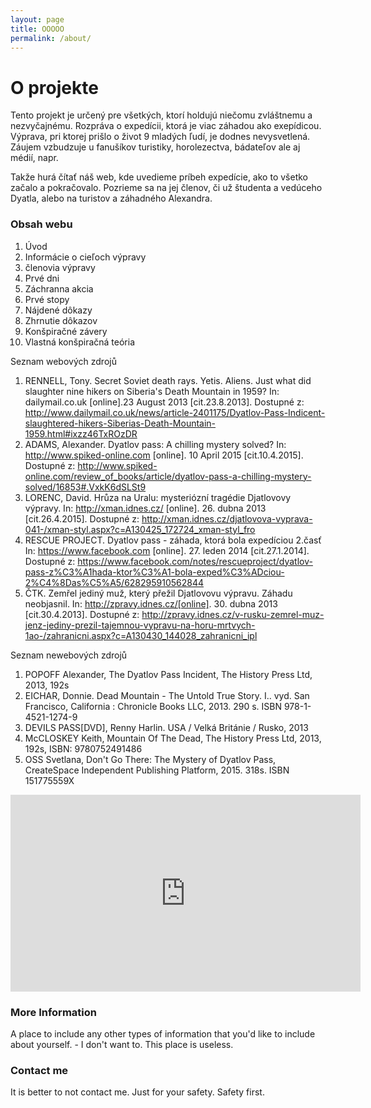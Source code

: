 ```yaml
---
layout: page
title: OOOOO
permalink: /about/
---
```


# O projekte
Tento projekt je určený pre všetkých, ktorí holdujú niečomu zvláštnemu a nezvyčajnému. Rozpráva o expedícii, ktorá je viac záhadou ako exepídicou. Výprava, pri ktorej prišlo o život 9 mladých ľudí, je dodnes nevysvetlená. Záujem vzbudzuje u fanušíkov turistiky, horolezectva, bádateľov ale aj médií, napr. 

Takže hurá čítať náš web, kde uvedieme príbeh expedície, ako to všetko začalo a pokračovalo. Pozrieme sa na jej členov, či už študenta a vedúceho Dyatla, alebo na turistov a záhadného Alexandra.



### Obsah webu
 1. Úvod
 2. Informácie o cieľoch výpravy
 3. členovia výpravy
 4. Prvé dni
 5. Záchranna akcia
 6. Prvé stopy
 7. Nájdené dôkazy
 8. Zhrnutie dôkazov
 9. Konšpiračné závery
 10. Vlastná konšpiračná teória

Seznam webových zdrojů

1. RENNELL, Tony. Secret Soviet death rays. Yetis. Aliens. Just what did slaughter nine hikers on Siberia's Death Mountain in 1959? In: dailymail.co.uk [online].23 August 2013 [cit.23.8.2013]. Dostupné z: http://www.dailymail.co.uk/news/article-2401175/Dyatlov-Pass-Indicent-slaughtered-hikers-Siberias-Death-Mountain-1959.html#ixzz46TxROzDR
2. ADAMS, Alexander. Dyatlov pass: A chilling mystery solved? In: http://www.spiked-online.com [online]. 10 April 2015 [cit.10.4.2015]. Dostupné z: http://www.spiked-online.com/review_of_books/article/dyatlov-pass-a-chilling-mystery-solved/16853#.VxkK6dSLSt9
3. LORENC, David. Hrůza na Uralu: mysteriózní tragédie Djatlovovy výpravy. In: http://xman.idnes.cz/ [online]. 26. dubna 2013 [cit.26.4.2015]. Dostupné z: http://xman.idnes.cz/djatlovova-vyprava-041-/xman-styl.aspx?c=A130425_172724_xman-styl_fro
4. RESCUE PROJECT. Dyatlov pass - záhada, ktorá bola expedíciou 2.časť In: https://www.facebook.com [online]. 27. leden 2014 [cit.27.1.2014]. Dostupné z: https://www.facebook.com/notes/rescueproject/dyatlov-pass-z%C3%A1hada-ktor%C3%A1-bola-exped%C3%ADciou-2%C4%8Das%C5%A5/628295910562844
5. ČTK. Zemřel jediný muž, který přežil Djatlovovu výpravu. Záhadu neobjasnil. In: http://zpravy.idnes.cz/[online]. 30. dubna 2013 [cit.30.4.2013]. Dostupné z: http://zpravy.idnes.cz/v-rusku-zemrel-muz-jenz-jediny-prezil-tajemnou-vypravu-na-horu-mrtvych-1ao-/zahranicni.aspx?c=A130430_144028_zahranicni_ipl

Seznam newebových zdrojů

1. POPOFF Alexander, The Dyatlov Pass Incident, The History Press Ltd, 2013, 192s
2. EICHAR, Donnie. Dead Mountain - The Untold True Story. I.. vyd. San Francisco, California : Chronicle Books LLC, 2013. 290 s. ISBN 978-1-4521-1274-9
3. DEVILS PASS[DVD], Renny Harlin. USA / Velká Británie / Rusko, 2013
4. McCLOSKEY Keith, Mountain Of The Dead, The History Press Ltd, 2013, 192s, ISBN: 9780752491486
5. OSS Svetlana, Don't Go There: The Mystery of Dyatlov Pass, CreateSpace Independent Publishing Platform, 2015. 318s. ISBN 151775559X

<iframe width="560" height="315" src="https://www.youtube.com/embed/TmDsrFQwlEg" frameborder="0" allowfullscreen></iframe>
 


### More Information

A place to include any other types of information that you'd like to include about yourself. - I don't want to. This place is useless. 

### Contact me

It is better to not contact me. Just for your safety. Safety first. 
